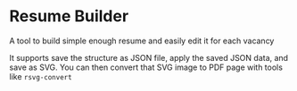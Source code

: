 # Resume Builder

A tool to build simple enough resume and easily edit it for each vacancy

It supports save the structure as JSON file, apply the saved JSON data, and save as SVG. You can then convert that SVG image to PDF page with tools like `rsvg-convert`